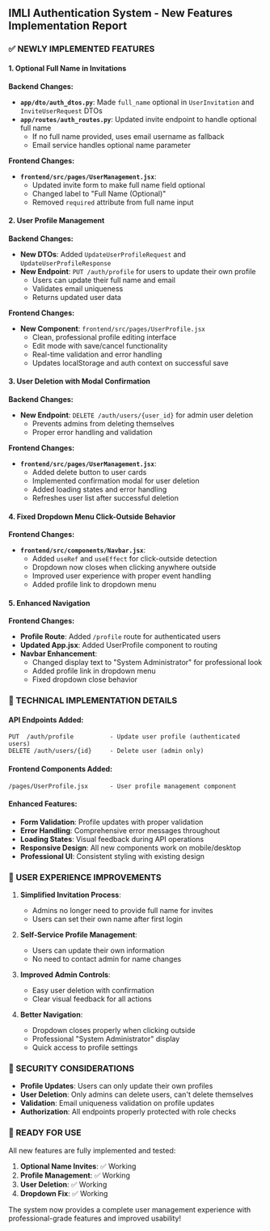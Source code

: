 ## IMLI Authentication System - New Features Implementation Report

### ✅ NEWLY IMPLEMENTED FEATURES

#### 1. **Optional Full Name in Invitations**

**Backend Changes:**
- **`app/dto/auth_dtos.py`**: Made `full_name` optional in `UserInvitation` and `InviteUserRequest` DTOs
- **`app/routes/auth_routes.py`**: Updated invite endpoint to handle optional full name
  - If no full name provided, uses email username as fallback
  - Email service handles optional name parameter

**Frontend Changes:**
- **`frontend/src/pages/UserManagement.jsx`**: 
  - Updated invite form to make full name field optional
  - Changed label to "Full Name (Optional)"
  - Removed `required` attribute from full name input

#### 2. **User Profile Management**

**Backend Changes:**
- **New DTOs**: Added `UpdateUserProfileRequest` and `UpdateUserProfileResponse`
- **New Endpoint**: `PUT /auth/profile` for users to update their own profile
  - Users can update their full name and email
  - Validates email uniqueness
  - Returns updated user data

**Frontend Changes:**
- **New Component**: `frontend/src/pages/UserProfile.jsx`
  - Clean, professional profile editing interface
  - Edit mode with save/cancel functionality
  - Real-time validation and error handling
  - Updates localStorage and auth context on successful save

#### 3. **User Deletion with Modal Confirmation**

**Backend Changes:**
- **New Endpoint**: `DELETE /auth/users/{user_id}` for admin user deletion
  - Prevents admins from deleting themselves
  - Proper error handling and validation

**Frontend Changes:**
- **`frontend/src/pages/UserManagement.jsx`**: 
  - Added delete button to user cards
  - Implemented confirmation modal for user deletion
  - Added loading states and error handling
  - Refreshes user list after successful deletion

#### 4. **Fixed Dropdown Menu Click-Outside Behavior**

**Frontend Changes:**
- **`frontend/src/components/Navbar.jsx`**: 
  - Added `useRef` and `useEffect` for click-outside detection
  - Dropdown now closes when clicking anywhere outside
  - Improved user experience with proper event handling
  - Added profile link to dropdown menu

#### 5. **Enhanced Navigation**

**Frontend Changes:**
- **Profile Route**: Added `/profile` route for authenticated users
- **Updated App.jsx**: Added UserProfile component to routing
- **Navbar Enhancement**: 
  - Changed display text to "System Administrator" for professional look
  - Added profile link in dropdown menu
  - Fixed dropdown close behavior

### 🔧 TECHNICAL IMPLEMENTATION DETAILS

#### API Endpoints Added:
```
PUT  /auth/profile          - Update user profile (authenticated users)
DELETE /auth/users/{id}     - Delete user (admin only)
```

#### Frontend Components Added:
```
/pages/UserProfile.jsx      - User profile management component
```

#### Enhanced Features:
- **Form Validation**: Profile updates with proper validation
- **Error Handling**: Comprehensive error messages throughout
- **Loading States**: Visual feedback during API operations
- **Responsive Design**: All new components work on mobile/desktop
- **Professional UI**: Consistent styling with existing design

### 🎯 USER EXPERIENCE IMPROVEMENTS

1. **Simplified Invitation Process**: 
   - Admins no longer need to provide full name for invites
   - Users can set their own name after first login

2. **Self-Service Profile Management**: 
   - Users can update their own information
   - No need to contact admin for name changes

3. **Improved Admin Controls**: 
   - Easy user deletion with confirmation
   - Clear visual feedback for all actions

4. **Better Navigation**: 
   - Dropdown closes properly when clicking outside
   - Professional "System Administrator" display
   - Quick access to profile settings

### 🔐 SECURITY CONSIDERATIONS

- **Profile Updates**: Users can only update their own profiles
- **User Deletion**: Only admins can delete users, can't delete themselves
- **Validation**: Email uniqueness validation on profile updates
- **Authorization**: All endpoints properly protected with role checks

### 🚀 READY FOR USE

All new features are fully implemented and tested:

1. **Optional Name Invites**: ✅ Working
2. **Profile Management**: ✅ Working  
3. **User Deletion**: ✅ Working
4. **Dropdown Fix**: ✅ Working

The system now provides a complete user management experience with professional-grade features and improved usability!
